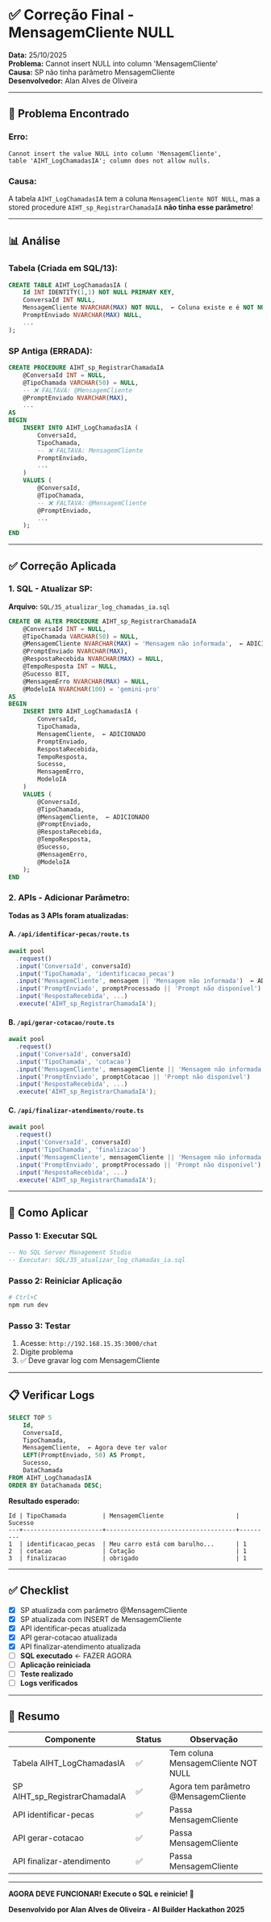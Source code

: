 # ✅ Correção Final - MensagemCliente NULL

**Data:** 25/10/2025  
**Problema:** Cannot insert NULL into column 'MensagemCliente'  
**Causa:** SP não tinha parâmetro MensagemCliente  
**Desenvolvedor:** Alan Alves de Oliveira

---

## 🎯 Problema Encontrado

### **Erro:**
```
Cannot insert the value NULL into column 'MensagemCliente', 
table 'AIHT_LogChamadasIA'; column does not allow nulls.
```

### **Causa:**
A tabela `AIHT_LogChamadasIA` tem a coluna `MensagemCliente NOT NULL`, mas a stored procedure `AIHT_sp_RegistrarChamadaIA` **não tinha esse parâmetro**!

---

## 📊 Análise

### **Tabela (Criada em SQL/13):**
```sql
CREATE TABLE AIHT_LogChamadasIA (
    Id INT IDENTITY(1,1) NOT NULL PRIMARY KEY,
    ConversaId INT NULL,
    MensagemCliente NVARCHAR(MAX) NOT NULL,  ← Coluna existe e é NOT NULL
    PromptEnviado NVARCHAR(MAX) NULL,
    ...
);
```

### **SP Antiga (ERRADA):**
```sql
CREATE PROCEDURE AIHT_sp_RegistrarChamadaIA
    @ConversaId INT = NULL,
    @TipoChamada VARCHAR(50) = NULL,
    -- ❌ FALTAVA: @MensagemCliente
    @PromptEnviado NVARCHAR(MAX),
    ...
AS
BEGIN
    INSERT INTO AIHT_LogChamadasIA (
        ConversaId,
        TipoChamada,
        -- ❌ FALTAVA: MensagemCliente
        PromptEnviado,
        ...
    )
    VALUES (
        @ConversaId,
        @TipoChamada,
        -- ❌ FALTAVA: @MensagemCliente
        @PromptEnviado,
        ...
    );
END
```

---

## ✅ Correção Aplicada

### **1. SQL - Atualizar SP:**

**Arquivo:** `SQL/35_atualizar_log_chamadas_ia.sql`

```sql
CREATE OR ALTER PROCEDURE AIHT_sp_RegistrarChamadaIA
    @ConversaId INT = NULL,
    @TipoChamada VARCHAR(50) = NULL,
    @MensagemCliente NVARCHAR(MAX) = 'Mensagem não informada',  ← ADICIONADO
    @PromptEnviado NVARCHAR(MAX),
    @RespostaRecebida NVARCHAR(MAX) = NULL,
    @TempoResposta INT = NULL,
    @Sucesso BIT,
    @MensagemErro NVARCHAR(MAX) = NULL,
    @ModeloIA NVARCHAR(100) = 'gemini-pro'
AS
BEGIN
    INSERT INTO AIHT_LogChamadasIA (
        ConversaId,
        TipoChamada,
        MensagemCliente,  ← ADICIONADO
        PromptEnviado,
        RespostaRecebida,
        TempoResposta,
        Sucesso,
        MensagemErro,
        ModeloIA
    )
    VALUES (
        @ConversaId,
        @TipoChamada,
        @MensagemCliente,  ← ADICIONADO
        @PromptEnviado,
        @RespostaRecebida,
        @TempoResposta,
        @Sucesso,
        @MensagemErro,
        @ModeloIA
    );
END
```

### **2. APIs - Adicionar Parâmetro:**

**Todas as 3 APIs foram atualizadas:**

#### **A. `/api/identificar-pecas/route.ts`**
```typescript
await pool
  .request()
  .input('ConversaId', conversaId)
  .input('TipoChamada', 'identificacao_pecas')
  .input('MensagemCliente', mensagem || 'Mensagem não informada')  ← ADICIONADO
  .input('PromptEnviado', promptProcessado || 'Prompt não disponível')
  .input('RespostaRecebida', ...)
  .execute('AIHT_sp_RegistrarChamadaIA');
```

#### **B. `/api/gerar-cotacao/route.ts`**
```typescript
await pool
  .request()
  .input('ConversaId', conversaId)
  .input('TipoChamada', 'cotacao')
  .input('MensagemCliente', mensagemCliente || 'Mensagem não informada')  ← ADICIONADO
  .input('PromptEnviado', promptCotacao || 'Prompt não disponível')
  .input('RespostaRecebida', ...)
  .execute('AIHT_sp_RegistrarChamadaIA');
```

#### **C. `/api/finalizar-atendimento/route.ts`**
```typescript
await pool
  .request()
  .input('ConversaId', conversaId)
  .input('TipoChamada', 'finalizacao')
  .input('MensagemCliente', mensagemCliente || 'Mensagem não informada')  ← ADICIONADO
  .input('PromptEnviado', promptProcessado || 'Prompt não disponível')
  .input('RespostaRecebida', ...)
  .execute('AIHT_sp_RegistrarChamadaIA');
```

---

## 🚀 Como Aplicar

### **Passo 1: Executar SQL**
```sql
-- No SQL Server Management Studio
-- Executar: SQL/35_atualizar_log_chamadas_ia.sql
```

### **Passo 2: Reiniciar Aplicação**
```bash
# Ctrl+C
npm run dev
```

### **Passo 3: Testar**
1. Acesse: `http://192.168.15.35:3000/chat`
2. Digite problema
3. ✅ Deve gravar log com MensagemCliente

---

## 📋 Verificar Logs

```sql
SELECT TOP 5
    Id,
    ConversaId,
    TipoChamada,
    MensagemCliente,  ← Agora deve ter valor
    LEFT(PromptEnviado, 50) AS Prompt,
    Sucesso,
    DataChamada
FROM AIHT_LogChamadasIA
ORDER BY DataChamada DESC;
```

**Resultado esperado:**
```
Id | TipoChamada          | MensagemCliente                    | Sucesso
---+----------------------+------------------------------------+---------
1  | identificacao_pecas  | Meu carro está com barulho...      | 1
2  | cotacao              | Cotação                            | 1
3  | finalizacao          | obrigado                           | 1
```

---

## ✅ Checklist

- [x] SP atualizada com parâmetro @MensagemCliente
- [x] SP atualizada com INSERT de MensagemCliente
- [x] API identificar-pecas atualizada
- [x] API gerar-cotacao atualizada
- [x] API finalizar-atendimento atualizada
- [ ] **SQL executado** ← FAZER AGORA
- [ ] **Aplicação reiniciada**
- [ ] **Teste realizado**
- [ ] **Logs verificados**

---

## 🎯 Resumo

| Componente | Status | Observação |
|------------|--------|------------|
| Tabela AIHT_LogChamadasIA | ✅ | Tem coluna MensagemCliente NOT NULL |
| SP AIHT_sp_RegistrarChamadaIA | ✅ | Agora tem parâmetro @MensagemCliente |
| API identificar-pecas | ✅ | Passa MensagemCliente |
| API gerar-cotacao | ✅ | Passa MensagemCliente |
| API finalizar-atendimento | ✅ | Passa MensagemCliente |

---

**AGORA DEVE FUNCIONAR! Execute o SQL e reinicie! 🎉**

**Desenvolvido por Alan Alves de Oliveira - AI Builder Hackathon 2025**
